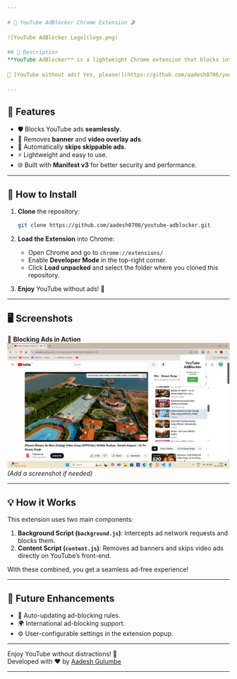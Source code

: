 ```yaml
---

# 🚫 YouTube AdBlocker Chrome Extension 🎬

![YouTube AdBlocker Logo](logo.png)

## 📜 Description
**YouTube AdBlocker** is a lightweight Chrome extension that blocks intrusive ads on YouTube, providing you with an uninterrupted video-watching experience. This extension removes banner ads, video overlay ads, and skippable video ads using content scripts and Chrome’s webRequest API.

🔗 [YouTube without ads? Yes, please!](https://github.com/aadesh0706/youtube-adblocker)

---
```


## 🌟 Features
- 🛡️ Blocks YouTube ads **seamlessly**.
- 🚫 Removes **banner** and **video overlay ads**.
- 🎥 Automatically **skips skippable ads**.
- ⚡ Lightweight and easy to use.
- 🌐 Built with **Manifest v3** for better security and performance.

---

## 🚀 How to Install

1. **Clone** the repository:
   ```bash
   git clone https://github.com/aadesh0706/youtube-adblocker.git
   ```

2. **Load the Extension** into Chrome:
   - Open Chrome and go to `chrome://extensions/`
   - Enable **Developer Mode** in the top-right corner.
   - Click **Load unpacked** and select the folder where you cloned this repository.

3. **Enjoy** YouTube without ads! 🎉

---

## 🖥️ Screenshots

🚀 **Blocking Ads in Action**  
![Screenshot](demo.png) _(Add a screenshot if needed)_

---

## 💡 How it Works
This extension uses two main components:
1. **Background Script (`background.js`)**: Intercepts ad network requests and blocks them.
2. **Content Script (`content.js`)**: Removes ad banners and skips video ads directly on YouTube’s front-end.

With these combined, you get a seamless ad-free experience!

---

## 🎯 Future Enhancements
- 🔄 Auto-updating ad-blocking rules.
- 🌍 International ad-blocking support.
- ⚙️ User-configurable settings in the extension popup.

---

Enjoy YouTube without distractions! 🎉  
Developed with ❤️ by [Aadesh Gulumbe](https://github.com/aadesh0706)

---
